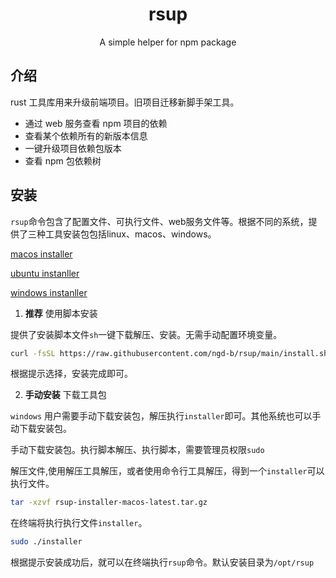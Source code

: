 <h1 style="text-align:center;">rsup</h1>

<p style="text-align:center;">A simple helper for npm package</p>

<p style="text-align:center;">
  
</p>

## 介绍

rust 工具库用来升级前端项目。旧项目迁移新脚手架工具。

- 通过 web 服务查看 npm 项目的依赖
- 查看某个依赖所有的新版本信息
- 一键升级项目依赖包版本
- 查看 npm 包依赖树

## 安装

`rsup`命令包含了配置文件、可执行文件、web服务文件等。根据不同的系统，提供了三种工具安装包包括linux、macos、windows。

[macos installer](https://github.com/ngd-b/rsup-intaller/releases/download/latest/rsup-installer-macos-latest.tar.gz)

[ubuntu instanller](https://github.com/ngd-b/rsup-intaller/releases/download/latest/rsup-installer-ubuntu-latest.tar.gz)

[windows instanller](https://github.com/ngd-b/rsup-intaller/releases/download/latest/rsup-installer-windows-latest.zip)

1. **推荐** 使用脚本安装

提供了安装脚本文件`sh`一键下载解压、安装。无需手动配置环境变量。

```sh
curl -fsSL https://raw.githubusercontent.com/ngd-b/rsup/main/install.sh | sh
```

根据提示选择，安装完成即可。

2. **手动安装** 下载工具包

`windows` 用户需要手动下载安装包，解压执行`installer`即可。其他系统也可以手动下载安装包。

手动下载安装包。执行脚本解压、执行脚本，需要管理员权限`sudo`

解压文件,使用解压工具解压，或者使用命令行工具解压，得到一个`installer`可以执行文件。

```sh
tar -xzvf rsup-installer-macos-latest.tar.gz
```

在终端将执行执行文件`installer`。

```sh
sudo ./installer
```

根据提示安装成功后，就可以在终端执行`rsup`命令。默认安装目录为`/opt/rsup`
